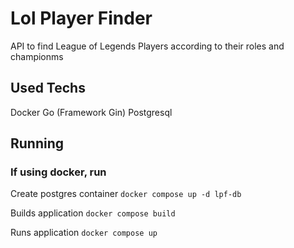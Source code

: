 # Lol Player Finder

API to find League of Legends Players according to their roles and championms

## Used Techs

Docker
Go (Framework Gin)
Postgresql

## Running

### If using docker, run

Create postgres container
`docker compose up -d lpf-db`

Builds application
`docker compose build`

Runs application
`docker compose up`
